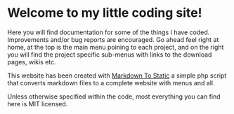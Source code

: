 ﻿Welcome to my little coding site!
========================

Here you will find documentation for some of the things I have coded.
Improvements and/or bug reports are encouraged.
Go ahead feel right at home, at the top is the main menu poining to each project, and on the right you will find the project specific sub-menus with links to the download pages, wikis etc. 

This website has been created with [Markdown To Static](/html/md2static/) a simple php script that converts markdown files to a complete website with menus and all.

Unless otherwise specified within the code, most everything you can find here is MIT licensed.

 


